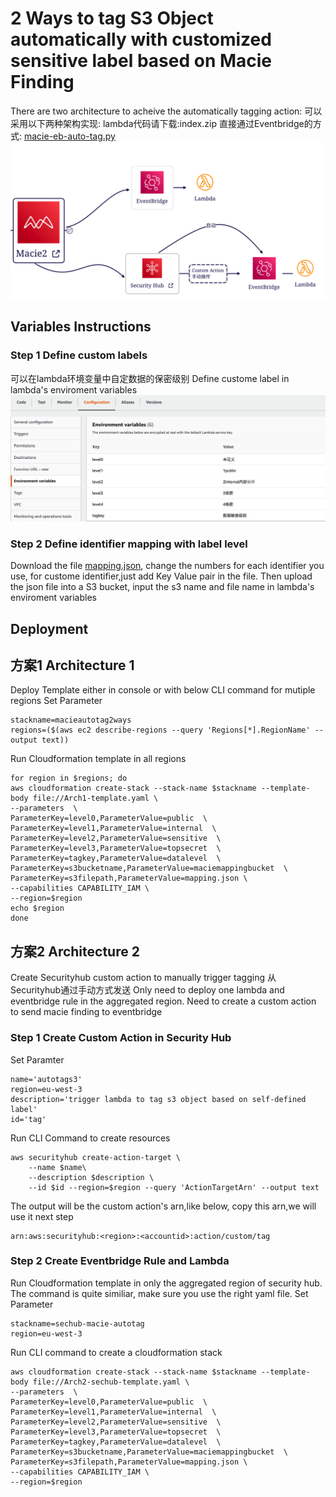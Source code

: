 # 2 Ways to tag S3 Object automatically with customized sensitive label based on Macie Finding
There are two architecture to acheive the automatically tagging action:
可以采用以下两种架构实现:
lambda代码请下载:index.zip
直接通过Eventbridge的方式: [macie-eb-auto-tag.py](https://github.com/jessicawyc/Macie-auto-tag/blob/main/macie-eb-auto-tag.py)
![diagram](https://github.com/jessicawyc/Macie-auto-tag/blob/main/maci-auto-tag-architect.png)
##  Variables Instructions
### Step 1 Define custom labels
可以在lambda环境变量中自定数据的保密级别 Define custome label in lambda's enviroment variables
![snapshot](https://github.com/jessicawyc/Macie-auto-tag/blob/main/macie-define-level.png)

### Step 2 Define identifier mapping with label level 
Download the file [mapping.json](/mapping.json), change the numbers for each identifier you use, for custome identifier,just add Key Value pair in the file.
Then upload the json file into a S3 bucket, input the s3 name and file name in lambda's enviroment variables
## Deployment
## 方案1 Architecture 1 
Deploy Template either in console or with below CLI command for mutiple regions
Set Parameter
```
stackname=macieautotag2ways
regions=($(aws ec2 describe-regions --query 'Regions[*].RegionName' --output text))
```
Run Cloudformation template in all regions
```
for region in $regions; do
aws cloudformation create-stack --stack-name $stackname --template-body file://Arch1-template.yaml \
--parameters  \
ParameterKey=level0,ParameterValue=public  \
ParameterKey=level1,ParameterValue=internal  \
ParameterKey=level2,ParameterValue=sensitive  \
ParameterKey=level3,ParameterValue=topsecret  \
ParameterKey=tagkey,ParameterValue=datalevel  \
ParameterKey=s3bucketname,ParameterValue=maciemappingbucket  \
ParameterKey=s3filepath,ParameterValue=mapping.json \
--capabilities CAPABILITY_IAM \
--region=$region
echo $region
done
```

## 方案2 Architecture 2 
Create Securityhub custom action to manually trigger tagging 从Securityhub通过手动方式发送
Only need to deploy one lambda and eventbridge rule in the aggregated region.
Need to create a custom action to send macie finding to eventbridge
### Step 1 Create Custom Action in Security Hub
Set Paramter
```
name='autotags3'
region=eu-west-3
description='trigger lambda to tag s3 object based on self-defined label'
id='tag'
```
Run CLI Command to create resources
```
aws securityhub create-action-target \
    --name $name\
    --description $description \
    --id $id --region=$region --query 'ActionTargetArn' --output text
```
The output will be the custom action's arn,like below, copy this arn,we will use it next step
```
arn:aws:securityhub:<region>:<accountid>:action/custom/tag
```
### Step 2 Create Eventbridge Rule and Lambda

Run Cloudformation template in only the aggregated region of security hub. The command is quite similiar, make sure you use the right yaml file.
Set Parameter
```
stackname=sechub-macie-autotag
region=eu-west-3
```
Run CLI command to create a cloudformation stack
```
aws cloudformation create-stack --stack-name $stackname --template-body file://Arch2-sechub-template.yaml \
--parameters  \
ParameterKey=level0,ParameterValue=public  \
ParameterKey=level1,ParameterValue=internal  \
ParameterKey=level2,ParameterValue=sensitive  \
ParameterKey=level3,ParameterValue=topsecret  \
ParameterKey=tagkey,ParameterValue=datalevel  \
ParameterKey=s3bucketname,ParameterValue=maciemappingbucket  \
ParameterKey=s3filepath,ParameterValue=mapping.json \
--capabilities CAPABILITY_IAM \
--region=$region
```

